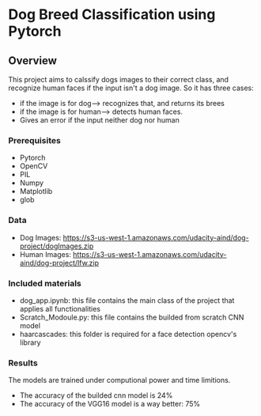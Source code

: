 # Dog Breed Classification using Pytorch

## Overview
This project aims to calssify dogs images to their correct class, and recognize human faces if the input isn't a dog image. So it has three cases: 
- if the image is for dog--> recognizes that, and returns its brees
- if the image is for human--> detects human faces.
- Gives an error if the input neither dog nor human

### Prerequisites
- Pytorch
- OpenCV
- PIL
- Numpy
- Matplotlib
- glob

### Data
- Dog Images: https://s3-us-west-1.amazonaws.com/udacity-aind/dog-project/dogImages.zip
- Human Images: https://s3-us-west-1.amazonaws.com/udacity-aind/dog-project/lfw.zip

### Included materials
- dog_app.ipynb: this file contains the main class of the project that applies all functionalities 
- Scratch_Modoule.py: this file contains the builded from scratch CNN model
- haarcascades: this folder is required for a face detection opencv's library


### Results
The models are trained under computional power and time limitions.
- The accuracy of the builded cnn model is 24%
- The accuracy of the VGG16 model is a way better: 75%
